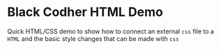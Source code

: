 # Black Codher HTML Demo

Quick HTML/CSS demo to show how to connect an external `css` file to a `HTML` and the basic style changes that can be made with `css`
